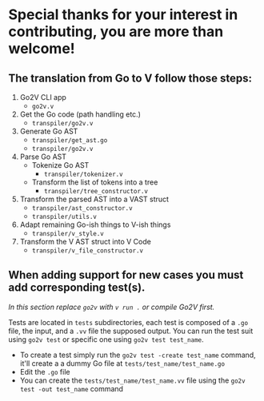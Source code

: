 # Special thanks for your interest in contributing, you are more than welcome!

## The translation from Go to V follow those steps:

1. Go2V CLI app
   - `go2v.v`
2. Get the Go code (path handling etc.)
	- `transpiler/go2v.v`
3. Generate Go AST
	- `transpiler/get_ast.go`
	- `transpiler/go2v.v`
4. Parse Go AST
   - Tokenize Go AST
      - `transpiler/tokenizer.v`
   - Transform the list of tokens into a tree
      - `transpiler/tree_constructor.v`
5. Transform the parsed AST into a VAST struct
   - `transpiler/ast_constructor.v`
   - `transpiler/utils.v`
6. Adapt remaining Go-ish things to V-ish things
   - `transpiler/v_style.v`
7. Transform the V AST struct into V Code
   - `transpiler/v_file_constructor.v`

## When adding support for new cases you must add corresponding test(s).

*In this section replace `go2v` with `v run .` or compile Go2V first.*

Tests are located in `tests` subdirectories, each test is composed of a `.go` file, the input, and a `.vv` file the supposed output.
You can run the test suit using `go2v test` or specific one using `go2v test test_name`.

- To create a test simply run the `go2v test -create test_name` command, it'll create a a dummy Go file at `tests/test_name/test_name.go`
- Edit the `.go` file
- You can create the `tests/test_name/test_name.vv` file using the `go2v test -out test_name` command
